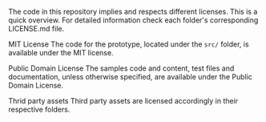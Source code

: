 The code in this repository implies and respects different licenses.
This is a quick overview. For detailed information check each folder's corresponding LICENSE.md file.

MIT License
The code for the prototype, located under the <code>src/</code> folder, is available under the MIT license.

Public Domain License
The samples code and content, test files and documentation, unless otherwise specified, are available under the Public Domain License.

Thrid party assets
Third party assets are licensed accordingly in their respective folders.